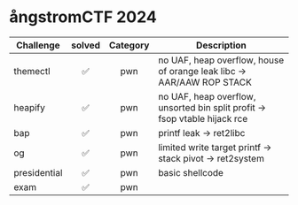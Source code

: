 # ångstromCTF 2024

| Challenge | solved | Category | Description | 
| --- | :---: | :---: | --- |
| themectl | ✅ | pwn | no UAF, heap overflow, house of orange leak libc -> AAR/AAW ROP STACK |
| heapify | ✅ | pwn | no UAF, heap overflow, unsorted bin split profit -> fsop vtable hijack rce |
| bap | ✅ | pwn | printf leak -> ret2libc |
| og | ✅ | pwn | limited write target printf -> stack pivot -> ret2system |
| presidential | ✅ | pwn | basic shellcode |
| exam | ✅ | pwn |  |